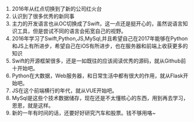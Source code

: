 1. 2016年从红点切换到了新的公司红火台
2. 认识到了很多优秀的新同事
3. 主力的开发语言也从OC切换成了Swift，这一点还是挺开心的，虽然说语言知识工具，但是尝试不同的语言会拓宽自己的视野。
4. 2016年学习了Swift,Python,JS,MySql,并且希望自己在2017年能够在Python和JS上有所进步，希望自己在iOS有所进步，也在服务器和前端上收获更多的知识
5. Swift的开源框架很多，还是一如既往的应该阅读优秀的源码，就从Github前十开始吧。
6. Python在大数据，Web服务器，和日常生活中都有很大的作用，就从Flask开始吧。
7. JS在这个前端横行的年代，就从VUE开始吧。
8. MySql是这些个技术数据储存，现在还是不太懂核心的东西，用到再去学习，恩恩，就是这样。
9. 新的一年有时间的话，还要好好研究汽车和股票。钱不够用咯~